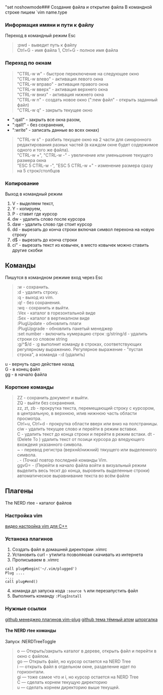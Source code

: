 
"set noshowmode### Создание файла и открытие файла
В командной строке пишем `vim name.type  

### Информация имяни и пути к файлу    
Переход в командный режим Esc

> :pwd - выведит путь к файлу  
> Ctrl+G - имя файла
> 1, Ctrl+G - полное имя файла    

### Переход по окнам
> "CTRL-w w" - быстрое переключение на следующее окно       
> "CTRL-w влево" - активация левого окна    
> "CTRL-w вправо" - активация правого окна    
> "CTRL-w вверх" - активация верхнего окна    
> "CTRL-w вниз" - активация нижнего окна    
> "CTRL-w n" - создать новое окно (":new файл" - открыть заданный файл)    
> "CTRL-w q" - закрыть текущее окно     
* ":qall" - закрыть все окна разом, 
* ":qall!" - без сохранения, 
* ":write" - записать данные во всех  окнах)    
> "CTRL-w s" - разбить текущее окно на 2 части для синхронного редактирования разных частей (в каждом окне будет содержимое одного и того же файла).    
> "CTRL-w +", "CTRL-w -" - увеличение или уменьшение текущего размера окна    
> "ESC 5 CTRL-w -", "ESC 5 CTRL-w +" - изменение размера сразу на 5 строк/столбцов    

### Копирование
Выход в командный режим

1. V - выделяем текст,   
2. Y - копируем,    
3. P - ставит где курсор    
4. dw - удалить слово после курсора    
5. daw - удалить слово  где стоит курсор 
6. dd -  вырезать до конча строки включая символ перехона на новую строку   
7. d$ - вырезать  до конча строки
6. ci" - вырезать текст из  ковычек, в место ковычек можно ставить другие скобки    


## Команды
Пишутся в командном режиме вход через Esc    
> :w - сохранить.   
> :d - удалить строку.    
> :q - выход из vim.   
> :q! - без  сохранения.   
> :wq - сохранить  и выйти.  
> :Vex - каталог в горезонтальной виде    
> :Sex - каталог в вертикалном виде    
> :PlugUpdate - обновлить плаги     
> :PlugUpgrade - обновлить пакетый менеджер     
> :set number - включить нумерацию строк
> :g/string/d - удалить строки со словом string    
> :g/^$/d - :g выполнит команду в строках, соответствующих регулярному выражению. Регулярное выражение - "пустая строка", а команда -:d (удалить)       


u - вернуть одно действие назад   
G - в конец файл    
gg - в начало файла    

### Короткие команды
> ZZ - сохранить документ и выйти.    
> ZQ - выйти без сохранения.    
> zz, zt, zb - прокрутка текста, перемещающий строку с курсором, в центральную, в верхнюю, илив нижнюю часть области просмотра.       
> Ctrl+u, Ctrl+d - прокрутка области вверх или вниз на полстраницы.       
> ciw - удалить текущее слово и перейти в режим вставки.       
> C - удалить текст до конца строки и перейти в режим встаки.
> dt<char>  - (Delete To <character>) удалить текст от позици курсора до вледующего вхождеия указанного символа.         
> ~ - перевод регистра (верхнй/нижний) тякущего или выделенного символа.          
> . - (Точка) повтор последней команды Vim.        
> ggvG= - (Перейти в начало файла войти в визуальный режим выделить весь тескт до конца, выровнить  выделенные строки)
автоматическое выравнивание текста во всём файле          

## Плагены
The NERD rtee - каталог файлов

### Настройка vim
[видео настройка vim для С++ ](https://www.youtube.com/watch?v=gaxQoucrWrk)

### Устанока плагинов

1. Cоздать файл в домашней директории .vimrc   
2. Установить curl - утилита позволяюая скачивать из интернета
3. Прописываем в .vimrc  
~~~ 
call plug#begin('~/.vim/plugged')
Plug ....
....
call plug#end()
~~~
4. команда дл запуска кода `:source %` или перезапустить файл
5. Выполнить команду `:PlugInstall`   


### Нужные ссылки
[github менеджер плагинов vim-plug](https://github.com/junegunn/vim-plug)
[github тема тёмный атом](https://github.com/joshdick/onedark.vim)
[шпоргалка](https://rtfm.co.ua/vim-poleznye-komandy/)

#### The NERD rtee команды 
 Запуск :NERDTreeToggle     
> o — Открыть/закрыть каталог в дереве, открыть файл и перейти в окно с файлом.     
> go — Открыть файл, но курсор остается на NERD Tree     
> i — открыть файл в отдельном окне, разделение идет по горизонтали.      
> gi — тоже самое что и i, но курсор остается на NERD Tree     
> С — сделать корнем текущую директорию     
> u — сделать корнем директорию выше текущей.     
